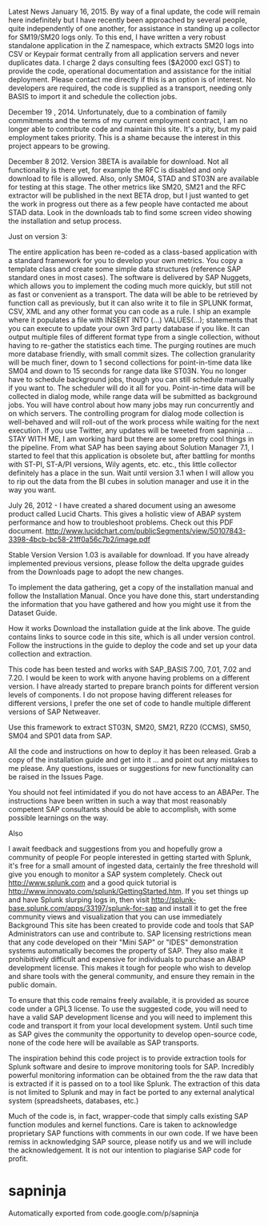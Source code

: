 Latest News
January 16, 2015. By way of a final update, the code will remain here indefinitely but I have recently been approached by several people, quite independently of one another, for assistance in standing up a collector for SM19/SM20 logs only. To this end, I have written a very robust standalone application in the Z namespace, which extracts SM20 logs into CSV or Keypair format centrally from all application servers and never duplicates data. I charge 2 days consulting fees ($A2000 excl GST) to provide the code, operational documentation and assistance for the initial deployment. Please contact me directly if this is an option is of interest. No developers are required, the code is supplied as a transport, needing only BASIS to import it and schedule the collection jobs.

December 19 , 2014. Unfortunately, due to a combination of family commitments and the terms of my current employment contract, I am no longer able to contribute code and maintain this site. It's a pity, but my paid employment takes priority. This is a shame because the interest in this project appears to be growing.

December 8 2012. Version 3BETA is available for download. Not all functionality is there yet, for example the RFC is disabled and only download to file is allowed. Also, only SM04, STAD and ST03N are available for testing at this stage. The other metrics like SM20, SM21 and the RFC extractor will be published in the next BETA drop, but I just wanted to get the work in progress out there as a few people have contacted me about STAD data. Look in the downloads tab to find some screen video showing the installation and setup process.

Just on version 3:

The entire application has been re-coded as a class-based application with a standard framework for you to develop your own metrics. You copy a template class and create some simple data structures (reference SAP standard ones in most cases).
The software is delivered by SAP Nuggets, which allows you to implement the coding much more quickly, but still not as fast or convenient as a transport.
The data will be able to be retrieved by function call as previously, but it can also write it to file in SPLUNK format, CSV, XML and any other format you can code as a rule. I ship an example where it populates a file with INSERT INTO (...) VALUES(...); statements that you can execute to update your own 3rd party database if you like. It can output multiple files of different format type from a single collection, without having to re-gather the statistics each time.
The purging routines are much more database friendly, with small commit sizes.
The collection granularity will be much finer, down to 1 second collections for point-in-time data like SM04 and down to 15 seconds for range data like ST03N.
You no longer have to schedule background jobs, though you can still schedule manually if you want to. The scheduler will do it all for you. Point-in-time data will be collected in dialog mode, while range data will be submitted as background jobs. You will have control about how many jobs may run concurrently and on which servers. The controlling program for dialog mode collection is well-behaved and will roll-out of the work process while waiting for the next execution.
If you use Twitter, any updates will be tweeted from sapninja
... STAY WITH ME, I am working hard but there are some pretty cool things in the pipeline. From what SAP has been saying about Solution Manager 7.1, I started to feel that this application is obsolete but, after battling for months with ST-PI, ST-A/PI versions, Wily agents, etc. etc., this little collector definitely has a place in the sun. Wait until version 3.1 when I will allow you to rip out the data from the BI cubes in solution manager and use it in the way you want.

July 26, 2012 - I have created a shared document using an awesome product called Lucid Charts. This gives a holistic view of ABAP system performance and how to troubleshoot problems. Check out this PDF document. http://www.lucidchart.com/publicSegments/view/50107843-3398-4bcb-bc58-21ff0a56c7b2/image.pdf

Stable Version
Version 1.03 is available for download. If you have already implemented previous versions, please follow the delta upgrade guides from the Downloads page to adopt the new changes.

To implement the data gathering, get a copy of the installation manual and follow the Installation Manual. Once you have done this, start understanding the information that you have gathered and how you might use it from the Dataset Guide.

How it works
Download the installation guide at the link above. The guide contains links to source code in this site, which is all under version control. Follow the instructions in the guide to deploy the code and set up your data collection and extraction.

This code has been tested and works with SAP_BASIS 7.00, 7.01, 7.02 and 7.20. I would be keen to work with anyone having problems on a different version. I have already started to prepare branch points for different version levels of components. I do not propose having different releases for different versions, I prefer the one set of code to handle multiple different versions of SAP Netweaver.

Use this framework to extract ST03N, SM20, SM21, RZ20 (CCMS), SM50, SM04 and SP01 data from SAP.

All the code and instructions on how to deploy it has been released. Grab a copy of the installation guide and get into it ... and point out any mistakes to me please. Any questions, issues or suggestions for new functionality can be raised in the Issues Page. 

You should not feel intimidated if you do not have access to an ABAPer. The instructions have been written in such a way that most reasonably competent SAP consultants should be able to accomplish, with some possible learnings on the way.

Also

I await feedback and suggestions from you and hopefully grow a community of people
For people interested in getting started with Splunk, it's free for a small amount of ingested data, certainly the free threshold will give you enough to monitor a SAP system completely. Check out http://www.splunk.com and a good quick tutorial is http://www.innovato.com/splunk/GettingStarted.htm.
If you set things up and have Splunk slurping logs in, then visit http://splunk-base.splunk.com/apps/33197/splunk-for-sap and install it to get the free community views and visualization that you can use immediately
Background
This site has been created to provide code and tools that SAP Administrators can use and contribute to. SAP licensing restrictions mean that any code developed on their "Mini SAP" or "IDES" demonstration systems automatically becomes the property of SAP. They also make it prohibitively difficult and expensive for individuals to purchase an ABAP development license. This makes it tough for people who wish to develop and share tools with the general community, and ensure they remain in the public domain.

To ensure that this code remains freely available, it is provided as source code under a GPL3 license. To use the suggested code, you will need to have a valid SAP development license and you will need to implement this code and transport it from your local development system. Until such time as SAP gives the community the opportunity to develop open-source code, none of the code here will be available as SAP transports.

The inspiration behind this code project is to provide extraction tools for Splunk software and desire to improve monitoring tools for SAP. Incredibly powerful monitoring information can be obtained from the the raw data that is extracted if it is passed on to a tool like Splunk. The extraction of this data is not limited to Splunk and may in fact be ported to any external analytical system (spreadsheets, databases, etc.)

Much of the code is, in fact, wrapper-code that simply calls existing SAP function modules and kernel functions. Care is taken to acknowledge proprietary SAP functions with comments in our own code. If we have been remiss in acknowledging SAP source, please notify us and we will include the acknowledgement. It is not our intention to plagiarise SAP code for profit.


# sapninja
Automatically exported from code.google.com/p/sapninja
